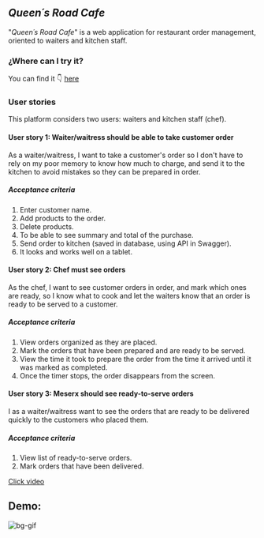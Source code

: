 ## *Queen´s Road Cafe*

"*Queen´s Road Cafe*" is a web application for restaurant order management, oriented to waiters and kitchen staff. 

### ¿Where can I try it?
You can find it 👇
[here](https://scl-020-burger-queen-c5r7ruz4g-soniarez.vercel.app/)

### User stories
This platform considers two users: waiters and kitchen staff (chef).

#### User story 1: Waiter/waitress should be able to take customer order
As a waiter/waitress, I want to take a customer's order so I don't have to rely on my poor memory to know how much to charge, and send it to the kitchen to avoid mistakes so they can be prepared in order.

##### Acceptance criteria
1. Enter customer name.
2. Add products to the order.
3. Delete products.
4. To be able to see summary and total of the purchase.
5. Send order to kitchen (saved in database, using API in Swagger).
6. It looks and works well on a tablet.

#### User story 2: Chef must see orders 
As the chef, I want to see customer orders in order, and mark which ones are ready, so I know what to cook and let the waiters know that an order is ready to be served to a customer.

##### Acceptance criteria
1. View orders organized as they are placed.
2. Mark the orders that have been prepared and are ready to be served.
3. View the time it took to prepare the order from the time it arrived until it was marked as completed.
4. Once the timer stops, the order disappears from the screen.

#### User story 3: Meserx should see ready-to-serve orders
I as a waiter/waitress want to see the orders that are ready to be delivered quickly to the customers who placed them.

##### Acceptance criteria
1. View list of ready-to-serve orders.
2. Mark orders that have been delivered.
 
[Click video](https://vimeo.com/745017402)

## Demo:
![bg-gif](https://user-images.githubusercontent.com/101676781/193935193-cbc6c090-1a7b-4550-9282-f58957f661d7.gif)



